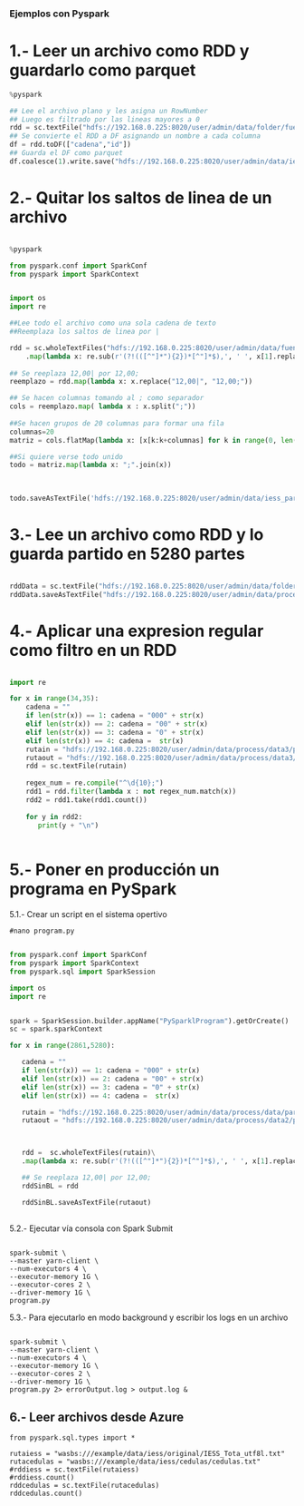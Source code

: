 ### Ejemplos con Pyspark

# 1.- Leer un archivo como RDD y guardarlo como parquet

````python 
%pyspark

## Lee el archivo plano y les asigna un RowNumber
## Luego es filtrado por las lineas mayores a 0
rdd = sc.textFile("hdfs://192.168.0.225:8020/user/admin/data/folder/fuente.txt").zipWithIndex().filter(lambda x: x[1]>=0)
## Se convierte el RDD a DF asignando un nombre a cada columna
df = rdd.toDF(["cadena","id"])
## Guarda el DF como parquet
df.coalesce(1).write.save("hdfs://192.168.0.225:8020/user/admin/data/iess_number");  ##escribe como parquet

```` 


# 2.- Quitar los saltos de linea de un archivo

```python

%pyspark

from pyspark.conf import SparkConf
from pyspark import SparkContext


import os
import re

##Lee todo el archivo como una sola cadena de texto
##Reemplaza los saltos de linea por |

rdd = sc.wholeTextFiles("hdfs://192.168.0.225:8020/user/admin/data/fuente/limpio/part-00000")\
    .map(lambda x: re.sub(r'(?!(([^"]*"){2})*[^"]*$),', ' ', x[1].replace("\r\n", "|"))  )\
    
## Se reeplaza 12,00| por 12,00;
reemplazo = rdd.map(lambda x: x.replace("12,00|", "12,00;"))  

## Se hacen columnas tomando al ; como separador
cols = reemplazo.map( lambda x : x.split(";"))
  
##Se hacen grupos de 20 columnas para formar una fila 
columnas=20 
matriz = cols.flatMap(lambda x: [x[k:k+columnas] for k in range(0, len(x), columnas)])

##Si quiere verse todo unido
todo = matriz.map(lambda x: ";".join(x))    
    
 

todo.saveAsTextFile('hdfs://192.168.0.225:8020/user/admin/data/iess_partes/part1-00000')

```` 

# 3.- Lee un archivo como RDD y lo guarda partido en 5280 partes

````python 

rddData = sc.textFile("hdfs://192.168.0.225:8020/user/admin/data/folder",5280);
rddData.saveAsTextFile("hdfs://192.168.0.225:8020/user/admin/data/process/folder1");

```` 

# 4.- Aplicar una expresion regular como filtro en un RDD

```` python 

import re

for x in range(34,35):
    cadena = ""
    if len(str(x)) == 1: cadena = "000" + str(x) 
    elif len(str(x)) == 2: cadena = "00" + str(x)
    elif len(str(x)) == 3: cadena = "0" + str(x)
    elif len(str(x)) == 4: cadena =  str(x)
    rutain = "hdfs://192.168.0.225:8020/user/admin/data/process/data3/part-0" + cadena
    rutaout = "hdfs://192.168.0.225:8020/user/admin/data/process/data3/part-0" + cadena
    rdd = sc.textFile(rutain)
    
    regex_num = re.compile("^\d{10};")
    rdd1 = rdd.filter(lambda x : not regex_num.match(x))
    rdd2 = rdd1.take(rdd1.count())
    
    for y in rdd2:
       print(y + "\n")
       
 ```` 
 
 # 5.- Poner en producción un programa en PySpark
 
 5.1.- Crear un script en el sistema opertivo
 
 ````shell
 #nano program.py
 
 `````
 
 ```` python 
 
from pyspark.conf import SparkConf
from pyspark import SparkContext
from pyspark.sql import SparkSession

import os
import re


spark = SparkSession.builder.appName("PySparklProgram").getOrCreate()
sc = spark.sparkContext

for x in range(2861,5280):

    cadena = ""
    if len(str(x)) == 1: cadena = "000" + str(x)
    elif len(str(x)) == 2: cadena = "00" + str(x)
    elif len(str(x)) == 3: cadena = "0" + str(x)
    elif len(str(x)) == 4: cadena =  str(x)

    rutain = "hdfs://192.168.0.225:8020/user/admin/data/process/data/part-0" + cadena
    rutaout = "hdfs://192.168.0.225:8020/user/admin/data/process/data2/part-0" + cadena



    rdd =  sc.wholeTextFiles(rutain)\
    .map(lambda x: re.sub(r'(?!(([^"]*"){2})*[^"]*$),', ' ', x[1].replace("\n", "|"))  )\

    ## Se reeplaza 12,00| por 12,00;
    rddSinBL = rdd

    rddSinBL.saveAsTextFile(rutaout)
    
 `````
 
 5.2.- Ejecutar vía consola con Spark Submit
 
 ```` shell
 
 spark-submit \
--master yarn-client \
--num-executors 4 \
--executor-memory 1G \
--executor-cores 2 \
--driver-memory 1G \
program.py

```` 

5.3.- Para ejecutarlo en modo background y escribir los logs en un archivo

```` shell

spark-submit \
--master yarn-client \
--num-executors 4 \
--executor-memory 1G \
--executor-cores 2 \
--driver-memory 1G \
program.py 2> errorOutput.log > output.log &

````` 

## 6.- Leer archivos desde Azure

````
from pyspark.sql.types import *

rutaiess = "wasbs:///example/data/iess/original/IESS_Tota_utf8l.txt"
rutacedulas = "wasbs:///example/data/iess/cedulas/cedulas.txt"
#rddiess = sc.textFile(rutaiess)
#rddiess.count()
rddcedulas = sc.textFile(rutacedulas)
rddcedulas.count()

```` 


